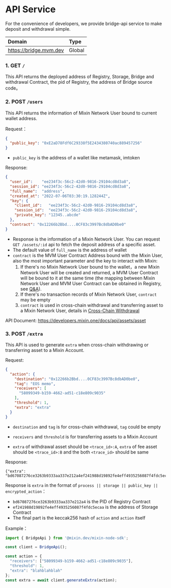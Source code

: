 # API Service

For the convenience of developers, we provide bridge-api service to make deposit and withdrawal simple.

| Domain                     | Type   |
|:---------------------------| :----- |
| <https://bridge.mvm.dev> | Global |

### 1. GET `/`

This API returns the deployed address of Registry, Storage, Bridge and withdrawal Contract, the pid of Registry,
the address of Bridge source code。


### 2. POST `/users`

This API returns the information of Mixin Network User bound to current wallet address.

Request：

```json
{
  "public_key": "0xE2aD78Fdf6C29338f5E2434380740ac889457256"
}
```

* `public_key` is the address of a wallet like metamask, imtoken

[//]: # ("signature": "0xee8b45ee93f56f6bbbb0949b48bf1695083e1d9916b381b29e460541e607f34519759c93ddb6de6fd1b04c4d3c6f598d3e2e977185cf467c087918e108ce49691c")
[//]: # (* `signature` 是钱包对字符串 `MVM:Bridge:Proxy:8MfEmL3g8s-PoDpZ4OcDCUDQPDiH4u1_OmxB0Aaknzg:<public_key>` keccak256 hash 的签名)

Response:

```json
{
  "user_id":    "ee234f3c-56c2-42d0-9816-29104cd8d3a8",
  "session_id": "ee234f3c-56c2-42d0-9816-29104cd8d3a8",
  "full_name":  "address",
  "created_at": "2022-07-06T03:30:19.128244Z",
  "key": {
    "client_id":   "ee234f3c-56c2-42d0-9816-29104cd8d3a8",
    "session_id":  "ee234f3c-56c2-42d0-9816-29104cd8d3a8",
    "private_key": "12345..abcde"
  },
  "contract": "0x12266b2Bbd....0CF83c3997Bc8dbAD0be0"
}
```

* Response is the information of a Mixin Network User.
  You can request `GET /assets/:id` api to fetch the deposit address of a specific asset.
* The default value of `full_name` is the address of wallet
* `contract` is the MVM User Contract Address bound with the Mixin User, 
  also the most important parameter and the key to interact with Mixin: 
  1. If there's no Mixin Network User bound to the wallet，a new Mixin Network User will be created and returned,
     a MVM User Contract will be bound to it at the same time
     (the mapping between Mixin Network User and MVM User Contract can be obtained in Registry, see [Q&A](/resources/qa)).
  2. If there's no transaction records of Mixin Network User, `contract` may be empty
  3. `contract` is used in cross-chain withdrawal and transferring asset to a Mixin Network User, 
     details in [Cross-Chain Withdrawal](/zh/bridge/withdrawal)


API Document: <https://developers.mixin.one/docs/api/assets/asset>

### 3. POST `/extra`

This API is used to generate `extra` when cross-chain withdrawing or transferring asset to a Mixin Account.

Request:

```JSON
{
  "action": {
    "destination": "0x12266b2Bbd....0CF83c3997Bc8dbAD0be0",
    "tag": "EOS memo",
    "receivers": [
      "58099349-b159-4662-ad51-c18e809c9035"
    ],
    "threshold": 1,
    "extra": "extra"
  }
}
```

* `destination` and `tag` is for cross-chain withdrawal, `tag` could be empty

* `receivers` and `threshold` is for transferring assets to a Mixin Account

* `extra` of withdrawal asset should be `<trace_id>:A`, `extra` of fee asset should be `<trace_id>:B`
and the both `<trace_id>` should be same

Response:

```
{"extra": "bd67087276ce3263b9333aa337e212a4ef241988d19892fe4eff4935256087f4fdc5ecaa49418e68591cc61481576f3b4f5ef7b52959ce50ab14e7c4f7c416eaeb670a42e6185dd2af0df71763bad5b1909db4f9aeb7a87eed8a06640fb94d35563a0d23feb1c682e3618b34c6889e0bf55786de958dcce4f53da1bbf89cc76f3e970d46085a57053a2b621c393dfd06bcd45ed143d4250d61be6e79cd50a41ed38d40c21b7ccf4623fc14e1ef62bcf12f76d7b4"}
```

Response is `extra` in the format of `process || storage || public_key || encrypted_action`：
* `bd67087276ce3263b9333aa337e212a4` is the PID of Registry Contract
* `ef241988d19892fe4eff4935256087f4fdc5ecaa` is the address of Storage Contract
* The final part is the keccak256 hash of `action` and `action` itself

Example：

```javascript
import { BridgeApi } from '@mixin.dev/mixin-node-sdk';

const client = BridgeApi();

const action = {
  "receivers": ["58099349-b159-4662-ad51-c18e809c9035"],
  "threshold": 1,
  "extra": "blahblahblah"
};
const extra = await client.generateExtra(action);
```
